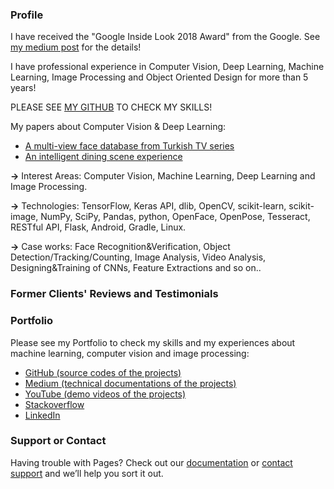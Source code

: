 ### Profile

I have received the "Google Inside Look 2018 Award" from the Google. See [my medium post](https://medium.com/@ahmetozlu93/google-inside-look-2018-my-first-google-experience-7b1c8afa08e7) for the details!

I have professional experience in Computer Vision, Deep Learning, Machine Learning, Image Processing and Object Oriented Design for more than 5 years!

PLEASE SEE [MY GITHUB](https://github.com/ahmetozlu) TO CHECK MY SKILLS!

My papers about Computer Vision & Deep Learning:
- [A multi-view face database from Turkish TV series](https://ieeexplore.ieee.org/document/8404767/)
- [An intelligent dining scene experience](https://ieeexplore.ieee.org/document/8404549/)

**→** Interest Areas: Computer Vision, Machine Learning, Deep Learning and Image Processing.

**→** Technologies: TensorFlow, Keras API, dlib, OpenCV, scikit-learn, scikit-image, NumPy, SciPy, Pandas, python, OpenFace, OpenPose, Tesseract, RESTful API, Flask, Android, Gradle, Linux.

**→** Case works: Face Recognition&Verification, Object Detection/Tracking/Counting, Image Analysis, Video Analysis, Designing&Training of CNNs, Feature Extractions and so on..

### Former Clients' Reviews and Testimonials

### Portfolio

Please see my Portfolio to check my skills and my experiences about machine learning, computer vision and image processing:
- [GitHub (source codes of the projects)](https://github.com/ahmetozlu)
- [Medium (technical documentations of the projects)](https://medium.com/@ahmetozlu93)
- [YouTube (demo videos of the projects)](https://www.youtube.com/channel/UC9EjJqqo2nAOMezcIn0BDQw/videos)
- [Stackoverflow](https://stackoverflow.com/users/5252807/ozlu)
- [LinkedIn](https://www.linkedin.com/in/ahmetozlu/)

### Support or Contact

Having trouble with Pages? Check out our [documentation](https://help.github.com/categories/github-pages-basics/) or [contact support](https://github.com/contact) and we’ll help you sort it out.
